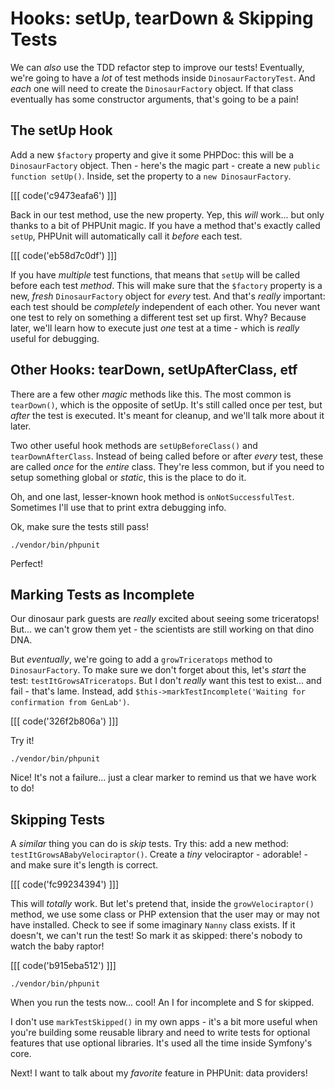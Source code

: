 # Hooks: setUp, tearDown & Skipping Tests

We can *also* use the TDD refactor step to improve our tests! Eventually, we're
going to have a *lot* of test methods inside `DinosaurFactoryTest`. And *each* one
will need to create the `DinosaurFactory` object. If that class eventually has some
constructor arguments, that's going to be a pain!

## The setUp Hook

Add a new `$factory` property and give it some PHPDoc: this will be a `DinosaurFactory`
object. Then - here's the magic part - create a new `public function setUp()`.
Inside, set the property to a `new DinosaurFactory`.

[[[ code('c9473eafa6') ]]]

Back in our test method, use the new property. Yep, this *will* work... but only
thanks to a bit of PHPUnit magic. If you have a method that's exactly called `setUp`,
PHPUnit will automatically call it *before* each test.

[[[ code('eb58d7c0df') ]]]

If you have *multiple* test functions, that means that `setUp` will be called before
each test *method*. This will make sure that the `$factory` property is a new, *fresh*
`DinosaurFactory` object for *every* test. And that's *really* important: each test
should be *completely* independent of each other. You never want one test to rely
on something a different test set up first. Why? Because later, we'll learn how to
execute just *one* test at a time - which is *really* useful for debugging.

## Other Hooks: tearDown, setUpAfterClass, etf

There are a few other *magic* methods like this. The most common is `tearDown()`,
which is the opposite of setUp. It's still called once per test, but *after*
the test is executed. It's meant for cleanup, and we'll talk more about it later.

Two other useful hook methods are `setUpBeforeClass()` and `tearDownAfterClass`.
Instead of being called before or after *every* test, these are called *once* for
the *entire* class. They're less common, but if you need to setup something global
or *static*, this is the place to do it.

Oh, and one last, lesser-known hook method is `onNotSuccessfulTest`. Sometimes I'll
use that to print extra debugging info.

Ok, make sure the tests still pass!

```terminal-silent
./vendor/bin/phpunit
```

Perfect!

## Marking Tests as Incomplete

Our dinosaur park guests are *really* excited about seeing some triceratops! But...
we can't grow them yet - the scientists are still working on that dino DNA.

But *eventually*, we're going to add a `growTriceratops` method to `DinosaurFactory`.
To make sure we don't forget about this, let's *start* the test: `testItGrowsATriceratops`.
But I don't *really* want this test to exist... and fail - that's lame. Instead,
add `$this->markTestIncomplete('Waiting for confirmation from GenLab')`.

[[[ code('326f2b806a') ]]]

Try it!

```terminal-silent
./vendor/bin/phpunit
```

Nice! It's not a failure... just a clear marker to remind us that we have work to do!

## Skipping Tests

A *similar* thing you can do is *skip* tests. Try this: add a new method:
`testItGrowsABabyVelociraptor()`. Create a *tiny* velociraptor - adorable! - and
make sure it's length is correct.

[[[ code('fc99234394') ]]]

This will *totally* work. But let's pretend that, inside the `growVelociraptor()`
method, we use some class or PHP extension that the user may or may not have installed.
Check to see if some imaginary `Nanny` class exists. If it doesn't, we can't
run the test! So mark it as skipped: there's nobody to watch the baby raptor!

[[[ code('b915eba512') ]]]

```terminal-silent
./vendor/bin/phpunit
```

When you run the tests now... cool! An I for incomplete and S for skipped.

I don't use `markTestSkipped()` in my own apps - it's a bit more useful when
you're building some reusable library and need to write tests for optional features
that use optional libraries. It's used all the time inside Symfony's core.

Next! I want to talk about my *favorite* feature in PHPUnit: data providers!
